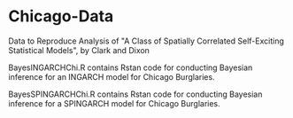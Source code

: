 # Chicago-Data

Data to Reproduce Analysis of "A Class of Spatially Correlated Self-Exciting Statistical Models", by Clark and Dixon

BayesINGARCHChi.R contains Rstan code for conducting Bayesian inference for an INGARCH model for Chicago Burglaries.


BayesSPINGARCHChi.R contains Rstan code for conducting Bayesian inference for a SPINGARCH model for Chicago Burglaries.
